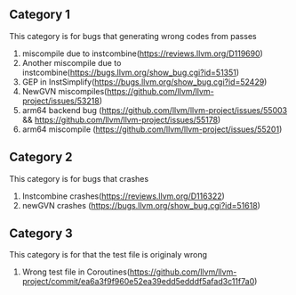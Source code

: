 ## Category 1
This category is for bugs that generating wrong codes from passes
1. miscompile due to instcombine(https://reviews.llvm.org/D119690)
2. Another miscompile due to instcombine(https://bugs.llvm.org/show_bug.cgi?id=51351)
3. GEP in InstSimplify(https://bugs.llvm.org/show_bug.cgi?id=52429)
4. NewGVN miscompiles(https://github.com/llvm/llvm-project/issues/53218)
5. arm64 backend bug (https://github.com/llvm/llvm-project/issues/55003 && https://github.com/llvm/llvm-project/issues/55178)
6. arm64 miscompile (https://github.com/llvm/llvm-project/issues/55201)


## Category 2
This category is for bugs that crashes
1. Instcombine crashes(https://reviews.llvm.org/D116322)
2. newGVN crashes (https://bugs.llvm.org/show_bug.cgi?id=51618)

## Category 3
This category is for that the test file is originaly wrong
1. Wrong test file in Coroutines(https://github.com/llvm/llvm-project/commit/ea6a3f9f960e52ea39edd5edddf5afad3c11f7a0)
